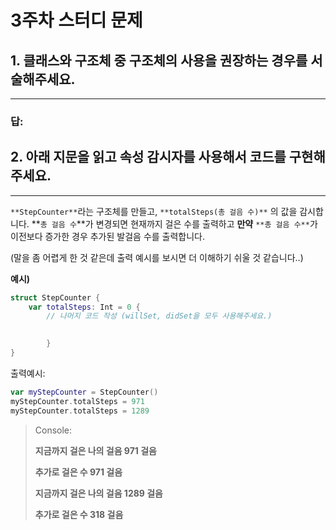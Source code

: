 # 3주차 스터디 문제

## 1.  클래스와 구조체 중 구조체의 사용을 권장하는 경우를 서술해주세요.

---

### 답:






## 2. 아래 지문을 읽고 속성 감시자를 사용해서 코드를 구현해주세요.

---

`**StepCounter**`라는 구조체를 만들고, `**totalSteps(총 걸음 수)**` 의 값을 감시합니다. **`총 걸음 수`**가 변경되면 현재까지 걸은 수를 출력하고 **만약** `**총 걸음 수**`가 이전보다 증가한 경우 추가된 발걸음 수를 출력합니다.

(말을 좀 어렵게 한 것 같은데 출력 예시를 보시면 더 이해하기 쉬울 것 같습니다..)

**예시)**

```swift
struct StepCounter {
    var totalSteps: Int = 0 {
		// 나머지 코드 작성 (willSet, didSet을 모두 사용해주세요.)
		

		}
}
```

출력예시:

```swift
var myStepCounter = StepCounter()
myStepCounter.totalSteps = 971
myStepCounter.totalSteps = 1289
```

> Console:
> 
> 
> **지금까지 걸은 나의 걸음 971 걸음**
> 
> **추가로 걸은 수 971 걸음**
> 
> **지금까지 걸은 나의 걸음 1289 걸음**
> 
> **추가로 걸은 수 318 걸음**
>
